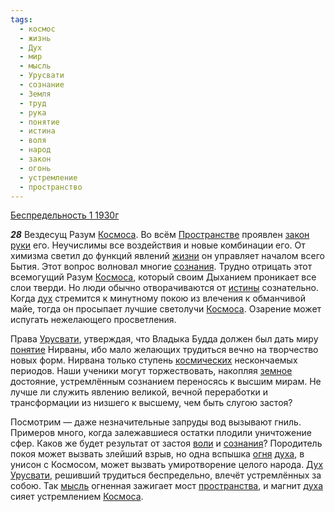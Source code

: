 ```yaml
---
tags:
  - космос
  - жизнь
  - Дух
  - мир
  - мысль
  - Урусвати
  - сознание
  - Земля
  - труд
  - рука
  - понятие
  - истина
  - воля
  - народ
  - закон
  - огонь
  - устремление
  - пространство
---
```


[Беспредельность 1 1930г](/agni/1930)

___28___
Вездесущ Разум [Космоса](/tag/#космос). Во всём [Пространстве](/tag/#пространство) проявлен [закон](/tag/#закон) [руки](/tag/#рука) его. Неучислимы все воздействия и новые комбинации его. От химизма светил до функций явлений [жизни](/tag/#жизнь) он управляет началом всего Бытия. Этот вопрос волновал многие [сознания](/tag/#[сознание](/tag/#сознание)). Трудно отрицать этот всемогущий Разум [Космоса](/tag/#космос), который своим Дыханием проникает все слои тверди. Но люди обычно отворачиваются от [истины](/tag/#истина) сознательно. Когда [дух](/tag/#[Дух](/tag/#Дух)) стремится к минутному покою из влечения к обманчивой майе, тогда он просыпает лучшие светолучи [Космоса](/tag/#космос). Озарение может испугать нежелающего просветления.   

Права [Урусвати](/tag/#Урусвати), утверждая, что Владыка Будда должен был дать миру [понятие](/tag/#понятие) Нирваны, ибо мало желающих трудиться вечно на творчество новых форм. Нирвана только ступень [космических](/tag/#космос) нескончаемых периодов. Наши ученики могут торжествовать, накопляя [земное](/tag/#Земля) достояние, устремлённым сознанием переносясь к высшим мирам. Не лучше ли служить явлению великой, вечной переработки и трансформации из низшего к высшему, чем быть слугою застоя?   

Посмотрим — даже незначительные запруды вод вызывают гниль. Примеров много, когда залежавшиеся остатки плодили уничтожение сфер. Каков же будет результат от застоя [воли](/tag/#воля) и [сознания](/tag/#[сознание](/tag/#сознание))? Породитель покоя может вызвать злейший взрыв, но одна вспышка [огня](/tag/#огонь) [духа](/tag/#[Дух](/tag/#Дух)), в унисон с Космосом, может вызвать умиротворение целого народа. [Дух](/tag/#Дух) [Урусвати](/tag/#Урусвати), решивший трудиться беспредельно, влечёт устремлённых за собою. Так [мысль](/tag/#мысль) огненная зажигает мост [пространства](/tag/#пространство), и магнит [духа](/tag/#[Дух](/tag/#Дух)) сияет устремлением [Космоса](/tag/#космос).